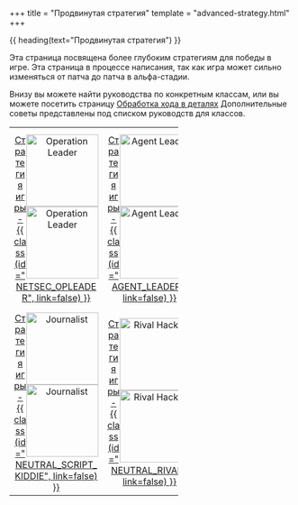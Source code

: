 +++
title = "Продвинутая стратегия"
template = "advanced-strategy.html"
+++

{{ heading(text="Продвинутая стратегия") }}

Эта страница посвящена более глубоким стратегиям для победы в игре.
Эта страница в процессе написания, так как игра может сильно изменяться от патча до патча в альфа-стадии.

Внизу вы можете найти руководства по конкретным классам,
или вы можете посетить страницу [Обработка хода в деталях](@/advanced-strategy/turn-processing-explained.md)
Дополнительные советы представлены под списком руководств для классов.

<table style="width: 300px;">
    <tbody>
        <tr>
            <td style="width: 150px;">
                <div style="width: 150px; display: block; text-align: center; margin: auto;"><a
                        href="https://www.playuntrusted.com/manual/advanced-strategy/operation-leader-strategy-guide/"><img
                            style="width: 128px; height: 128px; float: right;"
                            src="https://i0.wp.com/www.playuntrusted.com/classicons/1.png?w=924&amp;ssl=1"
                            alt="Operation Leader" data-recalc-dims="1"
                            class="jetpack-lazy-image jetpack-lazy-image--handled" data-lazy-loaded="1"
                            loading="eager"><noscript><img style="width: 128px; height: 128px; float: right;"
                                src="https://i0.wp.com/www.playuntrusted.com/classicons/1.png?w=924&#038;ssl=1"
                                alt="Operation Leader" data-recalc-dims="1" /></noscript></a><a
                        href="https://www.playuntrusted.com/manual/advanced-strategy/operation-leader-strategy-guide/">Стратегия игры - {{ class(id="NETSEC_OPLEADER", link=false) }}</a>
                </div>
            </td>
            <td style="width: 150px;">
                <div style="width: 150px; display: block; text-align: center; margin: auto;"><a
                        href="https://www.playuntrusted.com/manual/advanced-strategy/agent-leader-strategy-guide/"><img
                            style="width: 128px; height: 128px; float: right;"
                            src="https://i0.wp.com/www.playuntrusted.com/classicons/15.png?w=924&amp;ssl=1"
                            alt="Agent Leader" data-recalc-dims="1"
                            class="jetpack-lazy-image jetpack-lazy-image--handled" data-lazy-loaded="1"
                            loading="eager"><noscript><img style="width: 128px; height: 128px; float: right;"
                                src="https://i0.wp.com/www.playuntrusted.com/classicons/15.png?w=924&#038;ssl=1"
                                alt="Agent Leader" data-recalc-dims="1" /></noscript></a><a
                        href="https://www.playuntrusted.com/manual/advanced-strategy/agent-leader-strategy-guide/">Стратегия игры - {{ class(id="AGENT_LEADER", link=false) }}</a>
                </div>
            </td>
            <td style="width: 150px;">
                <div style="width: 150px; display: block; text-align: center; margin: auto;"><a
                        href="https://www.playuntrusted.com/field-agent-strategy-guide/"><img
                            style="width: 128px; height: 128px; float: right;"
                            src="https://i1.wp.com/www.playuntrusted.com/classicons/16.png?w=924&amp;ssl=1"
                            alt="Field Agent" data-recalc-dims="1"
                            class="jetpack-lazy-image jetpack-lazy-image--handled" data-lazy-loaded="1"
                            loading="eager"><noscript><img style="width: 128px; height: 128px; float: right;"
                                src="https://i1.wp.com/www.playuntrusted.com/classicons/16.png?w=924&#038;ssl=1"
                                alt="Field Agent" data-recalc-dims="1" /></noscript></a><a
                        href="https://www.playuntrusted.com/field-agent-strategy-guide/">Стратегия игры - {{ class(id="AGENT_FIELD", link=false) }}</a>
                </div>
            </td>
            <td style="width: 150px;">
                <div style="width: 150px; display: block; text-align: center; margin: auto;"><a
                        href="https://www.playuntrusted.com/manual/advanced-strategy/mole-strategy-guide/"><img
                            style="width: 128px; height: 128px; float: right;"
                            src="https://i0.wp.com/www.playuntrusted.com/classicons/17.png?w=924&amp;ssl=1" alt="Mole"
                            data-recalc-dims="1" class="jetpack-lazy-image jetpack-lazy-image--handled"
                            data-lazy-loaded="1" loading="eager"><noscript><img
                                style="width: 128px; height: 128px; float: right;"
                                src="https://i0.wp.com/www.playuntrusted.com/classicons/17.png?w=924&#038;ssl=1"
                                alt="Mole" data-recalc-dims="1" /></noscript></a><a
                        href="https://www.playuntrusted.com/manual/advanced-strategy/mole-strategy-guide/">Стратегия игры - Крот (О/И/Н)</a>
                </div>
            </td>
            <td style="width: 150px;">
                <div style="width: 150px; display: block; text-align: center; margin: auto;"><a
                        href="https://www.playuntrusted.com/manual/advanced-strategy/runaway-snitch-strategy-guide/"><img
                            style="width: 128px; height: 128px; float: right;"
                            src="https://i2.wp.com/www.playuntrusted.com/classicons/21.png?w=924&amp;ssl=1"
                            alt="Runawy Snitch" data-recalc-dims="1"
                            class="jetpack-lazy-image jetpack-lazy-image--handled" data-lazy-loaded="1"
                            loading="eager"><noscript><img style="width: 128px; height: 128px; float: right;"
                                src="https://i2.wp.com/www.playuntrusted.com/classicons/21.png?w=924&#038;ssl=1"
                                alt="Runawy Snitch" data-recalc-dims="1" /></noscript></a><a
                        href="https://www.playuntrusted.com/manual/advanced-strategy/runaway-snitch-strategy-guide/">Стратегия игры - {{ class(id="AGENT_RUNAWAY_SNITCH", link=false) }}</a>
                </div>
            </td>
            <td style="width: 150px;">
                <div style="width: 150px; display: block; text-align: center; margin: auto;"><a
                        href="https://www.playuntrusted.com/manual/advanced-strategy/script-kiddie-strategy-guide/"><img
                            style="width: 128px; height: 128px; float: right;"
                            src="https://i1.wp.com/www.playuntrusted.com/classicons/11.png?w=924&amp;ssl=1"
                            alt="Script Kiddie" data-recalc-dims="1"
                            class="jetpack-lazy-image jetpack-lazy-image--handled" data-lazy-loaded="1"
                            loading="eager"><noscript><img style="width: 128px; height: 128px; float: right;"
                                src="https://i1.wp.com/www.playuntrusted.com/classicons/11.png?w=924&#038;ssl=1"
                                alt="Script Kiddie" data-recalc-dims="1" /></noscript></a><a
                        href="https://www.playuntrusted.com/manual/advanced-strategy/script-kiddie-strategy-guide/">Стратегия игры - {{ class(id="NEUTRAL_SCRIPT_KIDDIE", link=false) }}</a>
                </div>
            </td>
        </tr>
        <tr>
            <td style="width: 150px;">
                <div style="width: 150px; display: block; text-align: center; margin: auto;"><a
                        href="https://www.playuntrusted.com/manual/advanced-strategy/journalist-strategy-guide/"><img
                            style="width: 128px; height: 128px; float: right;"
                            src="https://i1.wp.com/www.playuntrusted.com/classicons/10.png?w=924&amp;ssl=1"
                            alt="Journalist" data-recalc-dims="1" class="jetpack-lazy-image jetpack-lazy-image--handled"
                            data-lazy-loaded="1" loading="eager"><noscript><img
                                style="width: 128px; height: 128px; float: right;"
                                src="https://i1.wp.com/www.playuntrusted.com/classicons/10.png?w=924&#038;ssl=1"
                                alt="Journalist" data-recalc-dims="1" /></noscript></a><a
                        href="https://www.playuntrusted.com/manual/advanced-strategy/journalist-strategy-guide/">Стратегия игры - {{ class(id="NEUTRAL_SCRIPT_KIDDIE", link=false) }}</a>
                </div>
            </td>
            <td style="width: 150px;">
                <div style="width: 150px; display: block; text-align: center; margin: auto;"><a
                        href="https://www.playuntrusted.com/manual/advanced-strategy/rival-hacker-strategy-guide/"><img
                            style="width: 128px; height: 128px; float: right;"
                            src="https://i0.wp.com/www.playuntrusted.com/classicons/22.png?w=924&amp;ssl=1"
                            alt="Rival Hacker" data-recalc-dims="1"
                            class="jetpack-lazy-image jetpack-lazy-image--handled" data-lazy-loaded="1"
                            loading="eager"><noscript><img style="width: 128px; height: 128px; float: right;"
                                src="https://i0.wp.com/www.playuntrusted.com/classicons/22.png?w=924&#038;ssl=1"
                                alt="Rival Hacker" data-recalc-dims="1" /></noscript></a><a
                        href="https://www.playuntrusted.com/manual/advanced-strategy/rival-hacker-strategy-guide/">Стратегия игры - {{ class(id="NEUTRAL_RIVAL", link=false) }}</a>
                </div>
            </td>
            <td style="width: 150px;">
                <div style="width: 150px; display: block; text-align: center; margin: auto;"><a
                        href="https://www.playuntrusted.com/manual/advanced-strategy/bounty-hunter-strategy-guide/"><img
                            style="width: 128px; height: 128px; float: right;"
                            src="https://i0.wp.com/www.playuntrusted.com/classicons/12.png?w=924&amp;ssl=1"
                            alt="Bounty Hunter" data-recalc-dims="1"
                            class="jetpack-lazy-image jetpack-lazy-image--handled" data-lazy-loaded="1"
                            loading="eager"><noscript><img style="width: 128px; height: 128px; float: right;"
                                src="https://i0.wp.com/www.playuntrusted.com/classicons/12.png?w=924&#038;ssl=1"
                                alt="Bounty Hunter" data-recalc-dims="1" /></noscript></a><a
                        href="https://www.playuntrusted.com/manual/advanced-strategy/bounty-hunter-strategy-guide/">Стратегия игры - {{ class(id="NEUTRAL_BOUNTY_HUNTER", link=false) }}</a>
                </div>
            </td>
            <td style="width: 150px;">
                <div style="width: 150px; display: block; text-align: center; margin: auto;"><a
                        href="https://www.playuntrusted.com/manual/advanced-strategy/sociopath-strategy-guide/"><img
                            style="width: 128px; height: 128px; float: right;"
                            src="https://i0.wp.com/www.playuntrusted.com/classicons/13.png?w=924&amp;ssl=1"
                            alt="Sociopath" data-recalc-dims="1" class="jetpack-lazy-image jetpack-lazy-image--handled"
                            data-lazy-loaded="1" loading="eager"><noscript><img
                                style="width: 128px; height: 128px; float: right;"
                                src="https://i0.wp.com/www.playuntrusted.com/classicons/13.png?w=924&#038;ssl=1"
                                alt="Sociopath" data-recalc-dims="1" /></noscript></a><a
                        href="https://www.playuntrusted.com/manual/advanced-strategy/sociopath-strategy-guide/">Стратегия игры - {{ class(id="NEUTRAL_SOCIOPATH", link=false) }}</a>
                </div>
            </td>
            <td style="width: 150px;">
                <div style="width: 150px; display: block; text-align: center; margin: auto;"><a
                        href="https://www.playuntrusted.com/manual/advanced-strategy/resentful-criminal-strategy-guide/"><img
                            style="width: 128px; height: 128px; float: right;"
                            src="https://i0.wp.com/www.playuntrusted.com/classicons/14.png?w=924&amp;ssl=1"
                            alt="Resentful Criminal" data-recalc-dims="1"
                            class="jetpack-lazy-image jetpack-lazy-image--handled" data-lazy-loaded="1"
                            loading="eager"><noscript><img style="width: 128px; height: 128px; float: right;"
                                src="https://i0.wp.com/www.playuntrusted.com/classicons/14.png?w=924&#038;ssl=1"
                                alt="Resentful Criminal" data-recalc-dims="1" /></noscript></a><a
                        href="https://www.playuntrusted.com/manual/advanced-strategy/resentful-criminal-strategy-guide/">Стратегия игры - {{ class(id="NEUTRAL_RESENTFUL_CRIMINAL", link=false) }}</a>
                </div>
            </td>
            <td style="width: 150px;">
            </td>
        </tr>
    </tbody>
</table>
